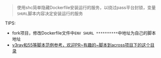 > 使用shc简单隐藏Dockerfile安装运行的服务，以绕过pass平台封锁，变量`SHURL`脚本内容决定安装运行的服务  
  
TIPS:  
* fork项目，修改Dockerfile文件中`ENV SHURL **********`中地址为自己的脚本地址  
* [v3ray和55等脚本范例参考，欢迎PR~有趣的~脚本到across项目下的这个目录](https://github.com/mixool/across/tree/master/dockershc)  
